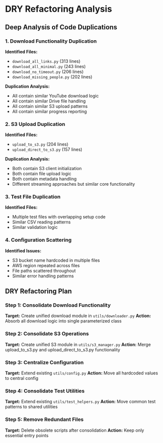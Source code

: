 # DRY Refactoring Analysis

## Deep Analysis of Code Duplications

### 1. **Download Functionality Duplication**

**Identified Files:**
- `download_all_links.py` (313 lines)
- `download_all_minimal.py` (243 lines) 
- `download_no_timeout.py` (206 lines)
- `download_missing_people.py` (202 lines)

**Duplication Analysis:**
- All contain similar YouTube download logic
- All contain similar Drive file handling
- All contain similar S3 upload patterns
- All contain similar progress reporting

### 2. **S3 Upload Duplication**

**Identified Files:**
- `upload_to_s3.py` (204 lines)
- `upload_direct_to_s3.py` (157 lines)

**Duplication Analysis:**
- Both contain S3 client initialization
- Both contain file upload logic
- Both contain metadata handling
- Different streaming approaches but similar core functionality

### 3. **Test File Duplication**

**Identified Files:**
- Multiple test files with overlapping setup code
- Similar CSV reading patterns
- Similar validation logic

### 4. **Configuration Scattering**

**Identified Issues:**
- S3 bucket name hardcoded in multiple files
- AWS region repeated across files
- File paths scattered throughout
- Similar error handling patterns

## DRY Refactoring Plan

### Step 1: Consolidate Download Functionality
**Target:** Create unified download module in `utils/downloader.py`
**Action:** Absorb all download logic into single parameterized class

### Step 2: Consolidate S3 Operations  
**Target:** Create unified S3 module in `utils/s3_manager.py`
**Action:** Merge upload_to_s3.py and upload_direct_to_s3.py functionality

### Step 3: Centralize Configuration
**Target:** Extend existing `utils/config.py`
**Action:** Move all hardcoded values to central config

### Step 4: Consolidate Test Utilities
**Target:** Extend existing `utils/test_helpers.py`
**Action:** Move common test patterns to shared utilities

### Step 5: Remove Redundant Files
**Target:** Delete obsolete scripts after consolidation
**Action:** Keep only essential entry points